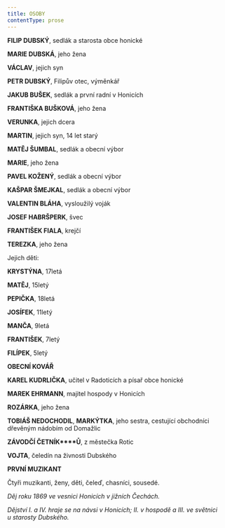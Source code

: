 ```yaml
---
title: OSOBY
contentType: prose
---
```


<section>

**FILIP DUBSKÝ**, sedlák a starosta obce honické

**MARIE DUBSKÁ**, jeho žena

**VÁCLAV**, jejich syn

**PETR DUBSKÝ**, Filipův otec, výměnkář

**JAKUB BUŠEK**, sedlák a první radní v Honicích

**FRANTIŠKA BUŠKOVÁ**, jeho žena

**VERUNKA**, jejich dcera

**MARTIN**, jejich syn, 14 let starý

**MATĚJ ŠUMBAL**, sedlák a obecní výbor

**MARIE**, jeho žena

**PAVEL KOŽENÝ**, sedlák a obecní výbor

**KAŠPAR ŠMEJKAL**, sedlák a obecní výbor

**VALENTIN BLÁHA**, vysloužilý voják

**JOSEF HABRŠPERK**, švec

**FRANTIŠEK FIALA**, krejčí

**TEREZKA**, jeho žena

Jejich děti:

**KRYSTÝNA**, 17letá

**MATĚJ**, 15letý

**PEPIČKA**, 18letá

**JOSÍFEK**, 11letý

**MANČA**, 9letá

**FRANTIŠEK**, 7letý

**FILÍPEK**, 5letý

**OBECNÍ KOVÁŘ**

**KAREL KUDRLIČKA**, učitel v Radoticích a písař obce honické

**MAREK EHRMANN**, majitel hospody v Honicích

**ROZÁRKA**, jeho žena

**TOBIÁŠ NEDOCHODIL**, **MARKÝTKA**, jeho sestra, cestující obchodníci dřevěným nádobím od Domažlic

**ZÁVODČÍ ČETNÍK****Ů**, z městečka Rotic

**VOJTA**, čeledín na živnosti Dubského

**PRVNÍ MUZIKANT**

Čtyři muzikanti, ženy, děti, čeleď, chasníci, sousedé.

</section>

<section>

_Děj roku 1869 ve vesnici Honicích v jižních Čechách._

_Dějství I. a IV. hraje se na návsi v Honicích; II. v hospodě a III. ve světnici u starosty Dubského._

</section>
